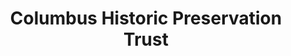 ---
layout: repo
title: "Columbus Historic Preservation Trust"
id: 17029
permalink: repos/17029/
---